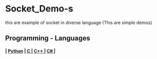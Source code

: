 # Socket_Demo-s
this are example of socket in diverse language (This are simple demos)



## Programming - Languages 
<h4>
  | <a href="https://github.com/The-GUY-2024/Socket_Demo-s/tree/main/Python">Python</a> |
  <a href="https://github.com/The-GUY-2024/Socket_Demo-s/tree/main/C"> C </a> |
  <a href="https://github.com/The-GUY-2024/Socket_Demo-s/tree/main/C%2B%2B" > C++ </a> |
  <a href="https://github.com/The-GUY-2024/Socket_Demo-s/tree/main/C%23"> C# </a> |
</h4>

